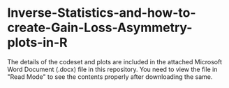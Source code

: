 # Inverse-Statistics-and-how-to-create-Gain-Loss-Asymmetry-plots-in-R

The details of the codeset and plots are included in the attached Microsoft Word Document (.docx) file in this repository. 
You need to view the file in "Read Mode" to see the contents properly after downloading the same.
